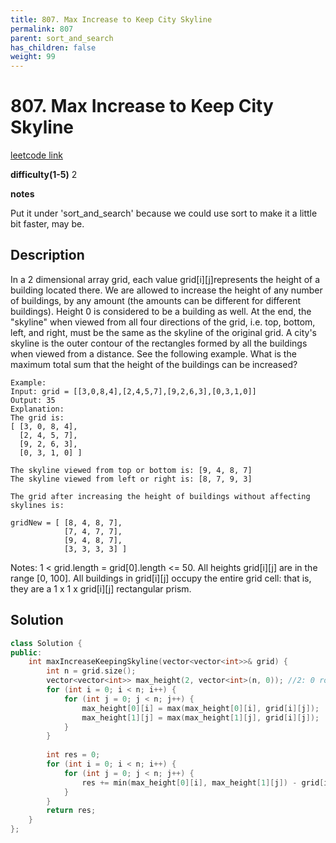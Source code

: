 ```yaml
---
title: 807. Max Increase to Keep City Skyline
permalink: 807
parent: sort_and_search
has_children: false
weight: 99
---
```

# 807. Max Increase to Keep City Skyline
[leetcode link](https://leetcode.com/problems/max-increase-to-keep-city-skyline/)

**difficulty(1-5)** 
2

**notes**   

Put it under 'sort_and_search' because we could use sort to make it a little bit faster, may be.

## Description
In a 2 dimensional array grid, each value grid[i][j]represents the height of a building located there. We are allowed to increase the height of any number of buildings, by any amount (the amounts can be different for different buildings). Height 0 is considered to be a building as well. 
At the end, the "skyline" when viewed from all four directions of the grid, i.e. top, bottom, left, and right, must be the same as the skyline of the original grid. A city's skyline is the outer contour of the rectangles formed by all the buildings when viewed from a distance. See the following example.
What is the maximum total sum that the height of the buildings can be increased?
```
Example:
Input: grid = [[3,0,8,4],[2,4,5,7],[9,2,6,3],[0,3,1,0]]
Output: 35
Explanation: 
The grid is:
[ [3, 0, 8, 4], 
  [2, 4, 5, 7],
  [9, 2, 6, 3],
  [0, 3, 1, 0] ]

The skyline viewed from top or bottom is: [9, 4, 8, 7]
The skyline viewed from left or right is: [8, 7, 9, 3]

The grid after increasing the height of buildings without affecting skylines is:

gridNew = [ [8, 4, 8, 7],
            [7, 4, 7, 7],
            [9, 4, 8, 7],
            [3, 3, 3, 3] ]
```
Notes:
1 < grid.length = grid[0].length <= 50.
All heights grid[i][j] are in the range [0, 100].
All buildings in grid[i][j] occupy the entire grid cell: that is, they are a 1 x 1 x grid[i][j] rectangular prism.

## Solution

```c++
class Solution {
public:
    int maxIncreaseKeepingSkyline(vector<vector<int>>& grid) {
        int n = grid.size();
        vector<vector<int>> max_height(2, vector<int>(n, 0)); //2: 0 row 1 col
        for (int i = 0; i < n; i++) {
            for (int j = 0; j < n; j++) {
                max_height[0][i] = max(max_height[0][i], grid[i][j]);
                max_height[1][j] = max(max_height[1][j], grid[i][j]);
            }
        }
        
        int res = 0;
        for (int i = 0; i < n; i++) {
            for (int j = 0; j < n; j++) {
                res += min(max_height[0][i], max_height[1][j]) - grid[i][j];
            }
        }
        return res;
    }
};
```

